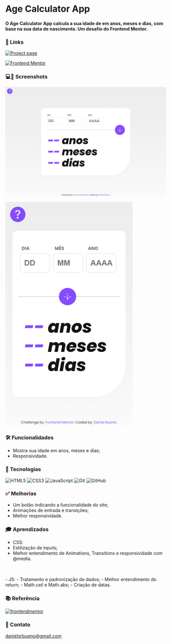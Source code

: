 
# Age Calculator App

#### O Age Calculator App calcula a sua idade de em anos, meses e dias, com base na sua data de nascimento. Um desafio do Frontend Mentor.


### 🔗 Links
[![Project page](https://img.shields.io/badge/ACESSAR%20A%20PÁGINA-purple)](https://danielsrbueno.github.io/age-calculator/)

[![Frontend Mentor](https://img.shields.io/badge/Frontend%20Mentor-purple)](https://www.frontendmentor.io/challenges/age-calculator-app-dF9DFFpj-Q)

### 💻📱 Screenshots

![Desktop Screenshot](img/previewDesktop.png)

![Mobile Screenshot](img/previewMobile.png)


### 🛠 Funcionalidades

- Mostra sua idade em anos, meses e dias;
- Responsividade.

### 👾 Tecnologias

![HTML5](https://img.shields.io/badge/html5-%23E34F26.svg?style=for-the-badge&logo=html5&logoColor=white)
![CSS3](https://img.shields.io/badge/css3-%231572B6.svg?style=for-the-badge&logo=css3&logoColor=white)
![JavaScript](https://img.shields.io/badge/javascript-%23323330.svg?style=for-the-badge&logo=javascript&logoColor=%23F7DF1E)
![Git](https://img.shields.io/badge/git-%23F05033.svg?style=for-the-badge&logo=git&logoColor=white)
![GitHub](https://img.shields.io/badge/github-%23121011.svg?style=for-the-badge&logo=github&logoColor=white)

### ✅ Melhorias
- Um botão indicando a funcionalidade do site;
- Animações de entrada e transições;
- Melhor responsividade.


### 🎓 Aprendizados
- CSS: 
- Estilização de inputs;
- Melhor entendimento de Animations, Transitions e responsividade com @media.
<br/>
<br/>
- JS: 
- Tratamento e padronização de dados;
- Melhor entendimento do return;
- Math.ceil e Math.abs;
- Criação de datas.


### 📚 Referência
[![frontendmentor](https://img.shields.io/badge/Frontend%20Mentor-lightblue)](https://www.frontendmentor.io/challenges/age-calculator-app-dF9DFFpj-Q)

### 📱 Contato

danielsrbueno@gmail.com